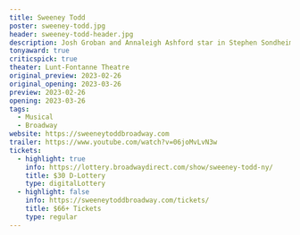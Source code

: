 ```yaml
---
title: Sweeney Todd
poster: sweeney-todd.jpg
header: sweeney-todd-header.jpg
description: Josh Groban and Annaleigh Ashford star in Stephen Sondheim and Hugh Wheeler's classic musical.
tonyaward: true
criticspick: true
theater: Lunt-Fontanne Theatre
original_preview: 2023-02-26
original_opening: 2023-03-26
preview: 2023-02-26
opening: 2023-03-26
tags: 
  - Musical
  - Broadway
website: https://sweeneytoddbroadway.com
trailer: https://www.youtube.com/watch?v=06joMvLvN3w
tickets: 
  - highlight: true
    info: https://lottery.broadwaydirect.com/show/sweeney-todd-ny/
    title: $30 D-Lottery
    type: digitalLottery
  - highlight: false
    info: https://sweeneytoddbroadway.com/tickets/
    title: $66+ Tickets
    type: regular
---
```

